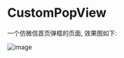 # CustomPopView
一个仿微信首页弹框的页面, 效果图如下:

![image](https://github.com/fancy88/CustomPopView/blob/master/test.gif) 
